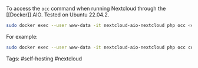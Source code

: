 To access the `occ` command when running Nextcloud through the [[Docker]] AIO.  Tested on Ubuntu 22.04.2.

```bash
sudo docker exec --user www-data -it nextcloud-aio-nextcloud php occ <commands>
```

For example:

```bash
sudo docker exec --user www-data -it nextcloud-aio-nextcloud php occ config:app:set text rich_editing_enabled --value=0
```

Tags: #self-hosting #nextcloud